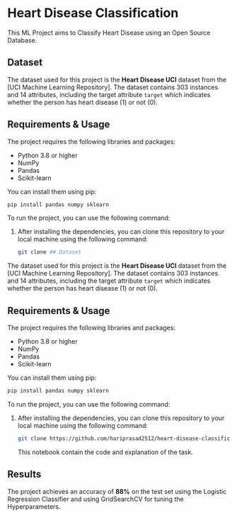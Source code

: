 # Heart Disease Classification
This ML Project aims to Classify Heart Disease using an Open Source Database.

## Dataset

The dataset used for this project is the **Heart Disease UCI** dataset from the [UCI Machine Learning Repository]. The dataset contains 303 instances and 14 attributes, including the target attribute `target` which indicates whether the person has heart disease (1) or not (0).

## Requirements & Usage

The project requires the following libraries and packages:

- Python 3.8 or higher
- NumPy
- Pandas
- Scikit-learn

You can install them using pip:

```bash
pip install pandas numpy sklearn 
```
To run the project, you can use the following command:

1. After installing the dependencies, you can clone this repository to your local machine using the following command:
   ```bash
   git clone ## Dataset

The dataset used for this project is the **Heart Disease UCI** dataset from the [UCI Machine Learning Repository]. The dataset contains 303 instances and 14 attributes, including the target attribute `target` which indicates whether the person has heart disease (1) or not (0).

## Requirements & Usage

The project requires the following libraries and packages:

- Python 3.8 or higher
- NumPy
- Pandas
- Scikit-learn

You can install them using pip:

```bash
pip install pandas numpy sklearn 
```
To run the project, you can use the following command:

1. After installing the dependencies, you can clone this repository to your local machine using the following command:
   ```bash
   git clone https://github.com/hariprasad2512/heart-disease-classification.git
   ```
   This notebook contain the code and explanation of the task.

## Results

The project achieves an accuracy of **88%** on the test set using the Logistic Regression Classifier and using GridSearchCV for tuning the Hyperparameters.
